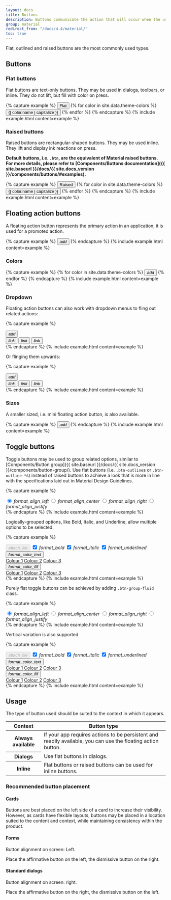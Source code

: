 ```yaml
---
layout: docs
title: Buttons
description: Buttons communicate the action that will occur when the user touches them.
group: material
redirect_from: "/docs/4.4/material/"
toc: true
---
```


Flat, outlined and raised buttons are the most commonly used types.

## Buttons

### Flat buttons

Flat buttons are text-only buttons. They may be used in dialogs, toolbars, or inline. They do not lift, but fill with color on press.

{% capture example %}
<button class="btn btn-flat" type="button">Flat</button>
{% for color in site.data.theme-colors %}
<button class="btn btn-flat-{{ color.name }} my-1" type="button">{{ color.name | capitalize }}</button>
{% endfor %}
{% endcapture %}
{% include example.html content=example %}

### Raised buttons

Raised buttons are rectangular-shaped buttons. They may be used inline. They lift and display ink reactions on press.

**Default buttons, i.e. `.btn`, are the equivalent of Material raised buttons. For more details, please refer to [Components/Buttons documentation]({{ site.baseurl }}/docs/{{ site.docs_version }}/components/buttons/#examples).**

{% capture example %}
<button class="btn my-1" type="button">Raised</button>
{% for color in site.data.theme-colors %}
<button class="btn btn-{{ color.name }} my-1" type="button">{{ color.name | capitalize }}</button>
{% endfor %}
{% endcapture %}
{% include example.html content=example %}

## Floating action buttons

A floating action button represents the primary action in an application, it is used for a promoted action.

{% capture example %}
<button class="btn btn-float" type="button"><i class="material-icons">add</i></button>
{% endcapture %}
{% include example.html content=example %}

### Colors

{% capture example %}
{% for color in site.data.theme-colors %}
<button class="btn btn-float btn-{{ color.name }} my-1" type="button"><i class="material-icons">add</i></button>
{% endfor %}
{% endcapture %}
{% include example.html content=example %}

### Dropdown

Floating action buttons can also work with dropdown menus to fling out related actions:

{% capture example %}
<div class="btn-float-dropdown dropdown">
  <button aria-expanded="false" aria-haspopup="true" class="btn btn-float btn-primary" data-toggle="dropdown" type="button"><i class="material-icons">add</i></button>
  <div class="dropdown-menu">
    <button class="btn btn-float btn-light btn-sm" type="button"><i class="material-icons">link</i></button>
    <button class="btn btn-float btn-light btn-sm" type="button"><i class="material-icons">link</i></button>
    <button class="btn btn-float btn-light btn-sm" type="button"><i class="material-icons">link</i></button>
  </div>
</div>
{% endcapture %}
{% include example.html content=example %}

Or flinging them upwards:

{% capture example %}
<div class="btn-float-dropdown dropup">
  <button aria-expanded="false" aria-haspopup="true" class="btn btn-float btn-primary" data-toggle="dropdown" type="button"><i class="material-icons">add</i></button>
  <div class="dropdown-menu">
    <button class="btn btn-float btn-light btn-sm" type="button"><i class="material-icons">link</i></button>
    <button class="btn btn-float btn-light btn-sm" type="button"><i class="material-icons">link</i></button>
    <button class="btn btn-float btn-light btn-sm" type="button"><i class="material-icons">link</i></button>
  </div>
</div>
{% endcapture %}
{% include example.html content=example %}

### Sizes

A smaller sized, i.e. mini floating action button, is also available.

{% capture example %}
<button class="btn btn-float btn-sm" type="button"><i class="material-icons">add</i></button>
{% endcapture %}
{% include example.html content=example %}

## Toggle buttons

Toggle buttons may be used to group related options, similar to [Components/Button group]({{ site.baseurl }}/docs/{{ site.docs_version }}/components/button-group/). Use flat buttons (i.e. `.btn-outline`s or `.btn-outline-*`s) instead of raised buttons to achieve a look that is more in line with the specifications laid out in Material Design Guidelines.

{% capture example %}
<div class="btn-group" data-toggle="buttons" role="group">
  <label class="btn btn-outline btn-sm active">
    <input autocomplete="off" checked name="options1" type="radio">
    <i class="material-icons">format_align_left</i>
  </label>
  <label class="btn btn-outline btn-sm">
    <input autocomplete="off" name="options1" type="radio">
    <i class="material-icons">format_align_center</i>
  </label>
  <label class="btn btn-outline btn-sm">
    <input autocomplete="off" name="options1" type="radio">
    <i class="material-icons">format_align_right</i>
  </label>
  <label class="btn btn-outline btn-sm">
    <input autocomplete="off" name="options1" type="radio">
    <i class="material-icons">format_align_justify</i>
  </label>
</div>
{% endcapture %}
{% include example.html content=example %}

Logically-grouped options, like Bold, Italic, and Underline, allow multiple options to be selected.

{% capture example %}
<div class="btn-group" data-toggle="buttons" role="group">
  <button class="btn btn-outline btn-sm" disabled><i class="material-icons">attach_file</i></button>
  <label class="btn btn-outline btn-sm active">
    <input autocomplete="off" checked name="options2" type="checkbox">
    <i class="material-icons">format_bold</i>
  </label>
  <label class="btn btn-outline btn-sm active">
    <input autocomplete="off" checked name="options2" type="checkbox">
    <i class="material-icons">format_italic</i>
  </label>
  <label class="btn btn-outline btn-sm active">
    <input autocomplete="off" checked name="options2" type="checkbox">
    <i class="material-icons">format_underlined</i>
  </label>
  <div class="btn-group" role="group">
    <button aria-expanded="false" aria-haspopup="true" class="btn btn-outline btn-sm dropdown-toggle" data-toggle="dropdown" id="toggleBtnDrop1" type="button"><i class="material-icons">format_color_text</i></button>
    <div aria-labelledby="toggleBtnDrop1" class="dropdown-menu dropdown-menu-sm">
      <a class="dropdown-item" href="#">Colour 1</a>
      <a class="dropdown-item" href="#">Colour 2</a>
      <a class="dropdown-item" href="#">Colour 3</a>
    </div>
  </div>
  <div class="btn-group" role="group">
    <button aria-expanded="false" aria-haspopup="true" class="btn btn-outline btn-sm dropdown-toggle" data-toggle="dropdown" id="toggleBtnDrop2" type="button"><i class="material-icons">format_color_fill</i></button>
    <div aria-labelledby="toggleBtnDrop2" class="dropdown-menu dropdown-menu-sm">
      <a class="dropdown-item" href="#">Colour 1</a>
      <a class="dropdown-item" href="#">Colour 2</a>
      <a class="dropdown-item" href="#">Colour 3</a>
    </div>
  </div>
</div>
{% endcapture %}
{% include example.html content=example %}

Purely flat toggle buttons can be achieved by adding `.btn-group-fluid` class.

{% capture example %}
<div class="btn-group btn-group-fluid" data-toggle="buttons" role="group">
  <label class="btn btn-outline btn-sm active">
    <input autocomplete="off" checked name="options3" type="radio">
    <i class="material-icons">format_align_left</i>
  </label>
  <label class="btn btn-outline btn-sm">
    <input autocomplete="off" name="options3" type="radio">
    <i class="material-icons">format_align_center</i>
  </label>
  <label class="btn btn-outline btn-sm">
    <input autocomplete="off" name="options3" type="radio">
    <i class="material-icons">format_align_right</i>
  </label>
  <label class="btn btn-outline btn-sm">
    <input autocomplete="off" name="options3" type="radio">
    <i class="material-icons">format_align_justify</i>
  </label>
</div>
{% endcapture %}
{% include example.html content=example %}

Vertical variation is also supported

{% capture example %}
<div class="btn-group-vertical" data-toggle="buttons" role="group">
  <button class="btn btn-outline btn-sm" disabled><i class="material-icons">attach_file</i></button>
  <label class="btn btn-outline btn-sm active">
    <input autocomplete="off" checked name="options4" type="checkbox">
    <i class="material-icons">format_bold</i>
  </label>
  <label class="btn btn-outline btn-sm active">
    <input autocomplete="off" checked name="options4" type="checkbox">
    <i class="material-icons">format_italic</i>
  </label>
  <label class="btn btn-outline btn-sm active">
    <input autocomplete="off" checked name="options4" type="checkbox">
    <i class="material-icons">format_underlined</i>
  </label>
  <div class="btn-group" role="group">
    <button aria-expanded="false" aria-haspopup="true" class="btn btn-outline btn-sm dropdown-toggle" data-toggle="dropdown" id="toggleBtnDrop3" type="button"><i class="material-icons">format_color_text</i></button>
    <div aria-labelledby="toggleBtnDrop3" class="dropdown-menu dropdown-menu-sm">
      <a class="dropdown-item" href="#">Colour 1</a>
      <a class="dropdown-item" href="#">Colour 2</a>
      <a class="dropdown-item" href="#">Colour 3</a>
    </div>
  </div>
  <div class="btn-group" role="group">
    <button aria-expanded="false" aria-haspopup="true" class="btn btn-outline btn-sm dropdown-toggle" data-toggle="dropdown" id="toggleBtnDrop4" type="button"><i class="material-icons">format_color_fill</i></button>
    <div aria-labelledby="toggleBtnDrop4" class="dropdown-menu dropdown-menu-sm">
      <a class="dropdown-item" href="#">Colour 1</a>
      <a class="dropdown-item" href="#">Colour 2</a>
      <a class="dropdown-item" href="#">Colour 3</a>
    </div>
  </div>
</div>
{% endcapture %}
{% include example.html content=example %}

## Usage

The type of button used should be suited to the context in which it appears.

<div class="table-responsive mb-3">
  <table class="table table-bordered table-striped mb-0">
    <thead>
      <tr>
        <th>Context</th>
        <th>Button type</th>
      </tr>
    </thead>
    <tbody>
      <tr>
        <th>Always available</th>
        <td>If your app requires actions to be persistent and readily available, you can use the floating action button.</td>
      </tr>
      <tr>
        <th>Dialogs</th>
        <td>Use flat buttons in dialogs.</td>
      </tr>
      <tr>
        <th>Inline</th>
        <td>Flat buttons or raised buttons can be used for inline buttons.</td>
      </tr>
    </tbody>
  </table>
</div>

### Recommended button placement

#### Cards

Buttons are best placed on the left side of a card to increase their visibility. However, as cards have flexible layouts, buttons may be placed in a location suited to the content and context, while maintaining consistency within the product.

#### Forms

Button alignment on screen: Left.

Place the affirmative button on the left, the dismissive button on the right.

#### Standard dialogs

Button alignment on screen: right.

Place the affirmative button on the right, the dismissive button on the left.
